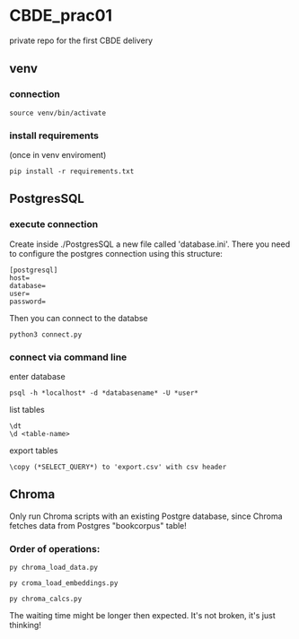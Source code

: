 # CBDE_prac01
private repo for the first CBDE delivery

## venv
### connection
```
source venv/bin/activate
```
### install requirements
(once in venv enviroment)
```
pip install -r requirements.txt
```
## PostgresSQL
### execute connection
Create inside ./PostgresSQL a new file called 'database.ini'. There you need to configure the postgres connection using this structure:
```
[postgresql]
host=
database=
user=
password=
```
Then you can connect to the databse
```
python3 connect.py
```

### connect via command line
enter database
```
psql -h *localhost* -d *databasename* -U *user*
```

list tables
```
\dt
\d <table-name>
```

export tables
```
\copy (*SELECT_QUERY*) to 'export.csv' with csv header
```

## Chroma
Only run Chroma scripts with an existing Postgre database, since Chroma fetches data from Postgres "bookcorpus" table!
### Order of operations:
```
py chroma_load_data.py
```

```
py croma_load_embeddings.py
```

```
py chroma_calcs.py
```

The waiting time might be longer then expected. It's not broken, it's just thinking!
